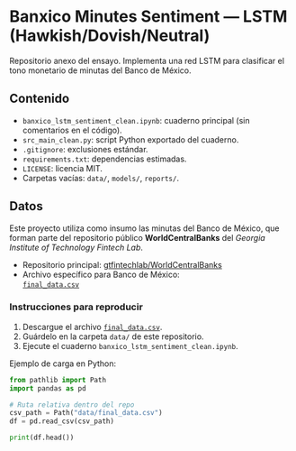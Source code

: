 # Banxico Minutes Sentiment — LSTM (Hawkish/Dovish/Neutral)

Repositorio anexo del ensayo. Implementa una red LSTM para clasificar el tono monetario de minutas del Banco de México.

## Contenido
- `banxico_lstm_sentiment_clean.ipynb`: cuaderno principal (sin comentarios en el código).
- `src_main_clean.py`: script Python exportado del cuaderno.
- `.gitignore`: exclusiones estándar.
- `requirements.txt`: dependencias estimadas.
- `LICENSE`: licencia MIT.
- Carpetas vacías: `data/`, `models/`, `reports/`.

##  Datos

Este proyecto utiliza como insumo las minutas del Banco de México, que forman parte del repositorio público **WorldCentralBanks** del *Georgia Institute of Technology Fintech Lab*.

- Repositorio principal: [gtfintechlab/WorldCentralBanks](https://github.com/gtfintechlab/WorldCentralBanks)  
- Archivo específico para Banco de México:  
  [`final_data.csv`](https://github.com/gtfintechlab/WorldCentralBanks/blob/main/final_data/bank_of_mexico/final_data.csv)

###  Instrucciones para reproducir
1. Descargue el archivo [`final_data.csv`](https://github.com/gtfintechlab/WorldCentralBanks/raw/main/final_data/bank_of_mexico/final_data.csv).  
2. Guárdelo en la carpeta `data/` de este repositorio.  
3. Ejecute el cuaderno `banxico_lstm_sentiment_clean.ipynb`.  

Ejemplo de carga en Python:
```python
from pathlib import Path
import pandas as pd

# Ruta relativa dentro del repo
csv_path = Path("data/final_data.csv")
df = pd.read_csv(csv_path)

print(df.head())
